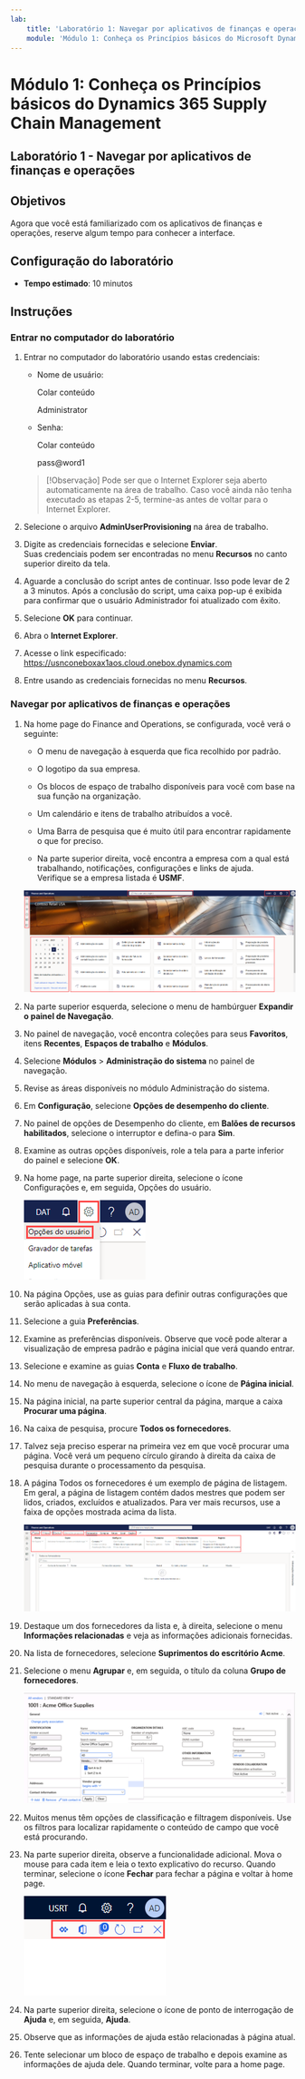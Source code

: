 ```yaml
---
lab:
    title: 'Laboratório 1: Navegar por aplicativos de finanças e operações'
    module: 'Módulo 1: Conheça os Princípios básicos do Microsoft Dynamics 365 Supply Chain Management'
---
```


# Módulo 1: Conheça os Princípios básicos do Dynamics 365 Supply Chain Management

## Laboratório 1 - Navegar por aplicativos de finanças e operações

## Objetivos

Agora que você está familiarizado com os aplicativos de finanças e operações, reserve algum tempo para conhecer a interface.

## Configuração do laboratório

- **Tempo estimado**: 10 minutos

## Instruções

### Entrar no computador do laboratório

1. Entrar no computador do laboratório usando estas credenciais:

    - Nome de usuário:

        Colar conteúdo

        Administrator

    - Senha:

        Colar conteúdo

        pass@word1

    >[!Observação] Pode ser que o Internet Explorer seja aberto automaticamente na área de trabalho. Caso você ainda não tenha executado as etapas 2-5, termine-as antes de voltar para o Internet Explorer.

1. Selecione o arquivo **AdminUserProvisioning** na área de trabalho.

1. Digite as credenciais fornecidas e selecione **Enviar**.  
Suas credenciais podem ser encontradas no menu **Recursos** no canto superior direito da tela.

1. Aguarde a conclusão do script antes de continuar. Isso pode levar de 2 a 3 minutos. Após a conclusão do script, uma caixa pop-up é exibida para confirmar que o usuário Administrador foi atualizado com êxito.

1. Selecione **OK** para continuar.

1. Abra o **Internet Explorer**.

1. Acesse o link especificado: <https://usnconeboxax1aos.cloud.onebox.dynamics.com>

1. Entre usando as credenciais fornecidas no menu **Recursos**.

### Navegar por aplicativos de finanças e operações
1. Na home page do Finance and Operations, se configurada, você verá o seguinte:

    - O menu de navegação à esquerda que fica recolhido por padrão.

    - O logotipo da sua empresa.

    - Os blocos de espaço de trabalho disponíveis para você com base na sua função na organização.

    - Um calendário e itens de trabalho atribuídos a você.

    - Uma Barra de pesquisa que é muito útil para encontrar rapidamente o que for preciso.

    - Na parte superior direita, você encontra a empresa com a qual está trabalhando, notificações, configurações e links de ajuda.  
    Verifique se a empresa listada é **USMF**.

    ![Home page do Dynamics 365 Finance and Operations com áreas em destaque.](./media/m1-common-home-page.png)

1. Na parte superior esquerda, selecione o menu de hambúrguer **Expandir o painel de Navegação**.

1. No painel de navegação, você encontra coleções para seus **Favoritos**, itens **Recentes**, **Espaços de trabalho** e **Módulos**.

1. Selecione **Módulos** > **Administração do sistema** no painel de navegação.

1. Revise as áreas disponíveis no módulo Administração do sistema.

1. Em **Configuração**, selecione **Opções de desempenho do cliente**.

1. No painel de opções de Desempenho do cliente, em **Balões de recursos habilitados**, selecione o interruptor e defina-o para **Sim**.

1. Examine as outras opções disponíveis, role a tela para a parte inferior do painel e selecione **OK**.

1. Na home page, na parte superior direita, selecione o ícone Configurações e, em seguida, Opções do usuário.

    ![Captura de tela mostrando o ícone Configurações e a lista suspensa Opções do usuário](./media/m1-common-settings-user-settings.png)

1. Na página Opções, use as guias para definir outras configurações que serão aplicadas à sua conta.

1. Selecione a guia **Preferências**.

1. Examine as preferências disponíveis. Observe que você pode alterar a visualização de empresa padrão e página inicial que verá quando entrar.

1. Selecione e examine as guias **Conta** e **Fluxo de trabalho**.

1. No menu de navegação à esquerda, selecione o ícone de **Página inicial**.

1. Na página inicial, na parte superior central da página, marque a caixa **Procurar uma página**.

1. Na caixa de pesquisa, procure **Todos os fornecedores**.

1. Talvez seja preciso esperar na primeira vez em que você procurar uma página. Você verá um pequeno círculo girando à direita da caixa de pesquisa durante o processamento da pesquisa.

1. A página Todos os fornecedores é um exemplo de página de listagem. Em geral, a página de listagem contém dados mestres que podem ser lidos, criados, excluídos e atualizados. Para ver mais recursos, use a faixa de opções mostrada acima da lista.

    ![A lista Todos os vendedores com os recursos de menu em destaque](./media/m1-common-all-vendor-list-page.png)

1. Destaque um dos fornecedores da lista e, à direita, selecione o menu **Informações relacionadas** e veja as informações adicionais fornecidas.

1. Na lista de fornecedores, selecione **Suprimentos do escritório Acme**. 

1. Selecione o menu **Agrupar** e, em seguida, o título da coluna **Grupo de fornecedores**.

    ![Uma captura de tela da coluna do grupo do fornecedor para Suprimentos do escritório Acme.](./media/m1-common-vendor-group-menu-24493345.png)

1. Muitos menus têm opções de classificação e filtragem disponíveis. Use os filtros para localizar rapidamente o conteúdo de campo que você está procurando.

1. Na parte superior direita, observe a funcionalidade adicional. Mova o mouse para cada item e leia o texto explicativo do recurso. Quando terminar, selecione o ícone **Fechar** para fechar a página e voltar à home page.

    ![Menu da parte superior direita Página de listagem mostrando outros recursos de conexão com botões Power Apps, aplicativos do Office, Atualizar página, Abrir em nova janela e Fechar](./media/m1-common-list-page-additional-features-menu.png)

1. Na parte superior direita, selecione o ícone de ponto de interrogação de **Ajuda** e, em seguida, **Ajuda**.

1. Observe que as informações de ajuda estão relacionadas à página atual.

1. Tente selecionar um bloco de espaço de trabalho e depois examine as informações de ajuda dele. Quando terminar, volte para a home page.

